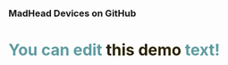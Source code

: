 ### MadHead Devices on GitHub

<!--
**madheaddevices/madheaddevices** is a ✨ _special_ ✨ repository because its `README.md` (this file) appears on your GitHub profile.

Here are some ideas to get you started:

- 🔭 I’m currently working on ...
- 🌱 I’m currently learning ...
- 👯 I’m looking to collaborate on ...
- 🤔 I’m looking for help with ...
- 💬 Ask me about ...
- 📫 How to reach me: ...
- 😄 Pronouns: ...
- ⚡ Fun fact: ...
-->
<h1 style="color: #5e9ca0;">You can edit <span style="color: #2b2301;">this demo</span> text!</h1>
<p>&nbsp;</p>
